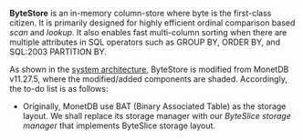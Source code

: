 **ByteStore** is an in-memory column-store where byte is the first-class citizen. 
It is primarily designed for highly efficient ordinal comparison based *scan* and *lookup*.
It also enables fast multi-column sorting when there are multiple attributes in SQL 
operators such as GROUP BY, ORDER BY, and SQL:2003 PARTITION BY.

As shown in the [system architecture](https://github.com/cswxu/ByteStore/blob/master/system-architecture.pdf),
ByteStore is modified from MonetDB v11.27.5, where the modified/added components are shaded. 
Accordingly, the to-do list is as follows:

* Originally, MonetDB use BAT (Binary Associated Table) as the storage layout.
We shall replace its storage manager with our *ByteSlice storage manager* that implements 
ByteSlice storage layout.






